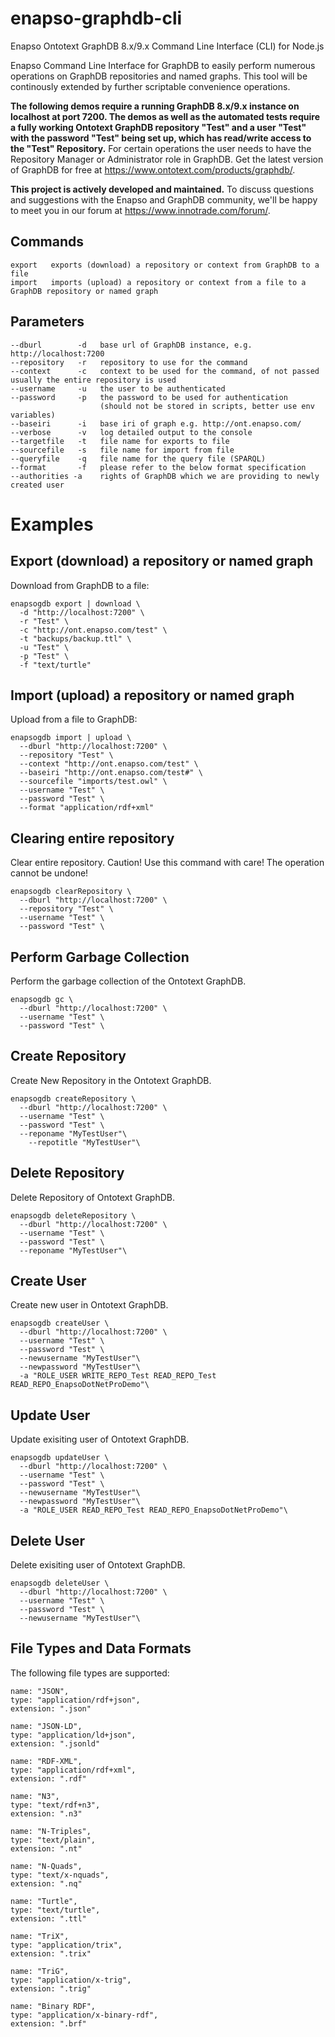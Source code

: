 # enapso-graphdb-cli
Enapso Ontotext GraphDB 8.x/9.x Command Line Interface (CLI) for Node.js

Enapso Command Line Interface for GraphDB to easily perform numerous operations on GraphDB repositories and named graphs. This tool will be continously extended by further scriptable convenience operations.

**The following demos require a running GraphDB 8.x/9.x instance on localhost at port 7200. The demos as well as the automated tests require a fully working Ontotext GraphDB repository "Test" and a user "Test" with the password "Test" being set up, which has read/write access to the "Test" Repository.** For certain operations the user needs to have the Repository Manager or Administrator role in GraphDB.
Get the latest version of GraphDB for free at https://www.ontotext.com/products/graphdb/.

**This project is actively developed and maintained.**
To discuss questions and suggestions with the Enapso and GraphDB community, we'll be happy to meet you in our forum at https://www.innotrade.com/forum/.

## Commands
```
export   exports (download) a repository or context from GraphDB to a file
import   imports (upload) a repository or context from a file to a GraphDB repository or named graph
```
## Parameters
```
--dburl        -d   base url of GraphDB instance, e.g. http://localhost:7200
--repository   -r   repository to use for the command
--context      -c   context to be used for the command, of not passed usually the entire repository is used
--username     -u   the user to be authenticated
--password     -p   the password to be used for authentication
                    (should not be stored in scripts, better use env variables)
--baseiri      -i   base iri of graph e.g. http://ont.enapso.com/
--verbose      -v   log detailed output to the console
--targetfile   -t   file name for exports to file
--sourcefile   -s   file name for import from file
--queryfile    -q   file name for the query file (SPARQL)
--format       -f   please refer to the below format specification
--authorities -a    rights of GraphDB which we are providing to newly created user
```

# Examples

## Export (download) a repository or named graph
Download from GraphDB to a file:
```
enapsogdb export | download \
  -d "http://localhost:7200" \
  -r "Test" \
  -c "http://ont.enapso.com/test" \
  -t "backups/backup.ttl" \
  -u "Test" \
  -p "Test" \
  -f "text/turtle"

```

## Import (upload) a repository or named graph
Upload from a file to GraphDB:
```
enapsogdb import | upload \
  --dburl "http://localhost:7200" \
  --repository "Test" \
  --context "http://ont.enapso.com/test" \
  --baseiri "http://ont.enapso.com/test#" \
  --sourcefile "imports/test.owl" \
  --username "Test" \
  --password "Test" \
  --format "application/rdf+xml"
```

## Clearing entire repository
Clear entire repository. Caution! Use this command with care! The operation cannot be undone!
```
enapsogdb clearRepository \
  --dburl "http://localhost:7200" \
  --repository "Test" \
  --username "Test" \
  --password "Test" \
```

## Perform Garbage Collection
Perform the garbage collection of the Ontotext GraphDB.
```
enapsogdb gc \
  --dburl "http://localhost:7200" \
  --username "Test" \
  --password "Test" \
```

## Create Repository
Create New Repository in the Ontotext GraphDB.
```
enapsogdb createRepository \
  --dburl "http://localhost:7200" \
  --username "Test" \
  --password "Test" \
  --reponame "MyTestUser"\
	--repotitle "MyTestUser"\
```
## Delete Repository
Delete Repository of Ontotext GraphDB.
```
enapsogdb deleteRepository \
  --dburl "http://localhost:7200" \
  --username "Test" \
  --password "Test" \
  --reponame "MyTestUser"\
```
## Create User
Create new user in Ontotext GraphDB.
```
enapsogdb createUser \
  --dburl "http://localhost:7200" \
  --username "Test" \
  --password "Test" \
  --newusername "MyTestUser"\
  --newpassword "MyTestUser"\ 
  -a "ROLE_USER WRITE_REPO_Test READ_REPO_Test READ_REPO_EnapsoDotNetProDemo"\
```
## Update User
Update exisiting user of Ontotext GraphDB.
```
enapsogdb updateUser \
  --dburl "http://localhost:7200" \
  --username "Test" \
  --password "Test" \
  --newusername "MyTestUser"\
  --newpassword "MyTestUser"\ 
  -a "ROLE_USER READ_REPO_Test READ_REPO_EnapsoDotNetProDemo"\
```
## Delete User
Delete exisiting user of Ontotext GraphDB.
```
enapsogdb deleteUser \
  --dburl "http://localhost:7200" \
  --username "Test" \
  --password "Test" \
  --newusername "MyTestUser"\
```
## File Types and Data Formats

The following file types are supported:
```
name: "JSON",
type: "application/rdf+json",
extension: ".json"

name: "JSON-LD",
type: "application/ld+json",
extension: ".jsonld"

name: "RDF-XML",
type: "application/rdf+xml",
extension: ".rdf"

name: "N3",
type: "text/rdf+n3",
extension: ".n3"

name: "N-Triples",
type: "text/plain",
extension: ".nt"

name: "N-Quads",
type: "text/x-nquads",
extension: ".nq"

name: "Turtle",
type: "text/turtle",
extension: ".ttl"

name: "TriX",
type: "application/trix",
extension: ".trix"

name: "TriG",
type: "application/x-trig",
extension: ".trig"

name: "Binary RDF",
type: "application/x-binary-rdf",
extension: ".brf"
```